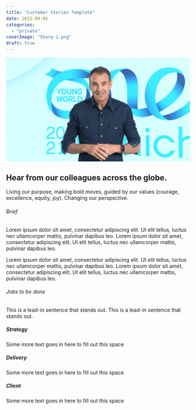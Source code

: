 ```yaml
---
title: "Customer Stories Template"
date: 2022-09-05
categories: 
  - "private"
coverImage: "Sharp-1.png"
draft: true
---
```


 ![](images/bp-OYW-1-1024x576.png)

## Hear from our colleagues across the globe.

Living our purpose, making bold moves, guided by our values (courage, excellence, equity, joy). Changing our perspective.

 

###### Brief

Lorem ipsum dolor sit amet, consectetur adipiscing elit. Ut elit tellus, luctus nec ullamcorper mattis, pulvinar dapibus leo. Lorem ipsum dolor sit amet, consectetur adipiscing elit. Ut elit tellus, luctus nec ullamcorper mattis, pulvinar dapibus leo.

Lorem ipsum dolor sit amet, consectetur adipiscing elit. Ut elit tellus, luctus nec ullamcorper mattis, pulvinar dapibus leo. Lorem ipsum dolor sit amet, consectetur adipiscing elit. Ut elit tellus, luctus nec ullamcorper mattis, pulvinar dapibus leo.

###### Jobs to be done

This is a lead-in sentence that stands out. This is a lead-in sentence that stands out.

##### Strategy

Some more text goes in here to fill out this space

##### Delivery

Some more text goes in here to fill out this space

##### Client

Some more text goes in here to fill out this space

[](http://beings.com/wp-content/uploads/2022/07/SaaS-Blog-2-1.webp)[](http://beings.com/wp-content/uploads/2022/07/Mobile-App-Blog-Image-2.webp)[](http://beings.com/wp-content/uploads/2022/07/Mobile-App-Blog-Image-3.webp)[](http://beings.com/wp-content/uploads/2022/07/team-hero.webp)[](http://beings.com/wp-content/uploads/2022/07/Service-Inner-Technical-Image.webp)
